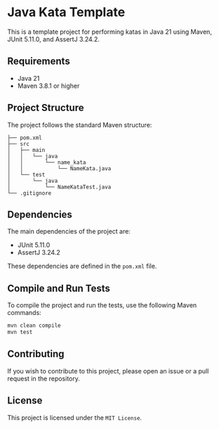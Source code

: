 # Java Kata Template

This is a template project for performing katas in Java 21 using Maven, JUnit 5.11.0, and AssertJ 3.24.2.

## Requirements

- Java 21
- Maven 3.8.1 or higher

## Project Structure

The project follows the standard Maven structure:

```
├── pom.xml
├── src
│   ├── main
│   │   └── java
│   │       └── name_kata
│   │           └── NameKata.java
│   └── test
│       └── java
│           └── NameKataTest.java
└── .gitignore
```

## Dependencies

The main dependencies of the project are:

- JUnit 5.11.0
- AssertJ 3.24.2

These dependencies are defined in the `pom.xml` file.

## Compile and Run Tests

To compile the project and run the tests, use the following Maven commands:

```sh
mvn clean compile
mvn test
```

## Contributing

If you wish to contribute to this project, please open an issue or a pull request in the repository.

## License

This project is licensed under the `MIT License`.
